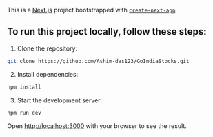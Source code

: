 This is a [Next.js](https://nextjs.org/) project bootstrapped with [`create-next-app`](https://github.com/vercel/next.js/tree/canary/packages/create-next-app).

## To run this project locally, follow these steps:

1. Clone the repository:

```bash
git clone https://github.com/Ashim-das123/GoIndiaStocks.git
```

2. Install dependencies:
```bash
npm install
```
3. Start the development server:
```bash
npm run dev
```


Open [http://localhost:3000](http://localhost:3000) with your browser to see the result.


